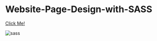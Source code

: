 # Website-Page-Design-with-SASS

[Click Me!](https://selman-s.github.io/Website-Page-Design-with-SASS/)

![sass](https://user-images.githubusercontent.com/97898216/171563765-11e2fc18-5e61-4274-be8a-0c38a064d0d9.gif)
